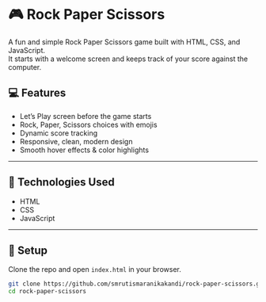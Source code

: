 # 🎮 Rock Paper Scissors

A fun and simple Rock Paper Scissors game built with HTML, CSS, and JavaScript.  
It starts with a welcome screen and keeps track of your score against the computer.



## 💻 Features
- Let’s Play screen before the game starts
- Rock, Paper, Scissors choices with emojis
- Dynamic score tracking
- Responsive, clean, modern design
- Smooth hover effects & color highlights

---

## 📂 Technologies Used
- HTML
- CSS
- JavaScript

---

## 📝 Setup
Clone the repo and open `index.html` in your browser.
```bash
git clone https://github.com/smrutismaranikakandi/rock-paper-scissors.git
cd rock-paper-scissors

